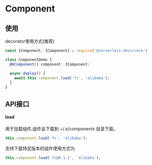 # Component

## 使用

decorator使用方式(推荐)

```typescript
const {Component, IComponent} = require('@serverless-devs/core')

class ComponentDemo {
  @HComponent() component: IComponent;

  async deploy() {
    await this.component.load('fc', 'alibaba');
  }
}
```

## API接口

#### load
用于加载组件,组件会下载到 ~/.s/components 目录下面。
```typescript
this.component.load('fc', 'alibaba');
```

支持下载特定版本的组件使用方式为

```typescript
this.component.load('fc@0.1.2', 'alibaba');
```
